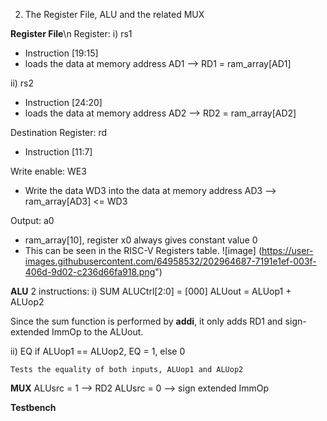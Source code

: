 2. The Register File, ALU and the related MUX

**Register File**\n
Register:
i) rs1 
- Instruction [19:15]
- loads the data at memory address AD1 --> RD1 = ram_array[AD1]

ii) rs2
- Instruction [24:20]
- loads the data at memory address AD2 --> RD2 = ram_array[AD2]

Destination Register: rd
- Instruction [11:7]

Write enable: WE3
- Write the data WD3 into the data at memory address AD3 --> ram_array[AD3] <= WD3

Output: a0
- ram_array[10], register x0 always gives constant value 0
- This can be seen in the RISC-V Registers table.
![image] (https://user-images.githubusercontent.com/64958532/202964687-7191e1ef-003f-406d-9d02-c236d66fa918.png")

**ALU**
2 instructions: 
i) SUM 
   ALUCtrl[2:0] = [000]
   ALUout = ALUop1 + ALUop2 

   Since the sum function is performed by **addi**, it only adds RD1 and sign-extended ImmOp to the ALUout.

ii) EQ
    if ALUop1 == ALUop2, EQ = 1, else 0

    Tests the equality of both inputs, ALUop1 and ALUop2

**MUX**
ALUsrc = 1 --> RD2
ALUsrc = 0 --> sign extended ImmOp

**Testbench**


